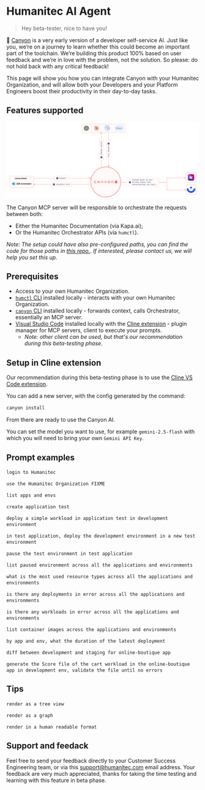 # Humanitec AI Agent

> Hey beta-tester, nice to have you!

🌌 [Canyon](https://getcanyon.ai/) is a very early version of a developer self-service AI. Just like you, we’re on a journey to learn whether this could become an important part of the toolchain. We’re building this product 100% based on user feedback and we’re in love with the problem, not the solution. So please: do not hold back with any critical feedback!

This page will show you how you can integrate Canyon with your Humanitec Organization, and will allow both your Developers and your Platform Engineers boost their productivity in their day-to-day tasks.

## Features supported

![](canyon-ai.png)

The Canyon MCP server will be responsible to orchestrate the requests between both:
- Either the Humanitec Documentation (via Kapa.ai);
- Or the Humanitec Orchestrator APIs (via `humctl`).

_Note: The setup could have also pre-configured paths, you can find the code for those paths in [this repo.](https://github.com/humanitec/canyon-demo-samples/tree/main/pipeline-actions-scripts). If interested, please contact us, we will help you set this up._

## Prerequisites

- Access to your own Humanitec Organization.
- [`humctl` CLI](https://developer.humanitec.com/platform-orchestrator/docs/platform-orchestrator/cli/) installed locally - interacts with your own Humanitec Organization.
- [`canyon` CLI](https://github.com/humanitec/canyon-cli) installed locally - forwards context, calls Orchestrator, essentially an MCP server.
- [Visual Studio Code](https://code.visualstudio.com/download) installed locally with the [Cline extension](https://marketplace.visualstudio.com/items?itemName=saoudrizwan.claude-dev) - plugin manager for MCP servers, client to execute your prompts.
  - _Note: other client can be used, but that's our recommendation during this beta-testing phase._

## Setup in Cline extension

Our recommendation during this beta-testing phase is to use the [Cline VS Code extension](https://marketplace.visualstudio.com/items?itemName=saoudrizwan.claude-dev).

You can add a new server, with the config generated by the command:
```bash
canyon install
```

From there are ready to use the Canyon AI.

You can set the model you want to use, for example `gemini-2.5-flash` with which you will need to bring your own `Gemini API Key`.

## Prompt examples

```none
login to Humanitec
```

```none
use the Humanitec Organization FIXME
```

```none
list apps and envs
```

```none
create application test
```

```none
deploy a simple workload in application test in development environment
```

```none
in test application, deploy the development environment in a new test environment
```

```none
pause the test environment in test application
```

```none
list paused environment across all the applications and environments
```

```none
what is the most used resource types across all the applications and environments
```

```none
is there any deployments in error across all the applications and environments
```

```none
is there any workloads in error across all the applications and environments
```

```none
list container images across the applications and environments
```

```none
by app and env, what the duration of the latest deployment
```

```none
diff between development and staging for online-boutique app
```

```none
generate the Score file of the cart workload in the online-boutique app in development env, validate the file until no errors
```

## Tips

```none
render as a tree view
```

```none
render as a graph
```

```none
render in a human readable format
```

## Support and feedack

Feel free to send your feedback directly to your Customer Success Engineering team, or via this support@humanitec.com email address. Your feedback are very much appreciated, thanks for taking the time testing and learning with this feature in beta phase.
